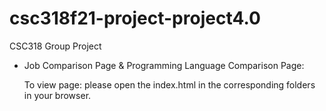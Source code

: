 # csc318f21-project-project4.0
CSC318 Group Project


- Job Comparison Page & Programming Language Comparison Page:
    
    To view page: please open the index.html in the corresponding folders in your browser.